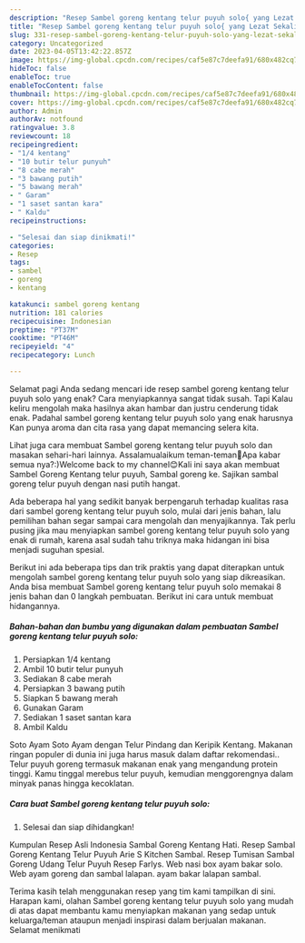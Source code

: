 ```yaml
---
description: "Resep Sambel goreng kentang telur puyuh solo{ yang Lezat Sekali,  Menu Buat lebaran"
title: "Resep Sambel goreng kentang telur puyuh solo{ yang Lezat Sekali,  Menu Buat lebaran"
slug: 331-resep-sambel-goreng-kentang-telur-puyuh-solo-yang-lezat-sekali-menu-buat-lebaran
category: Uncategorized
date: 2023-04-05T13:42:22.857Z
image: https://img-global.cpcdn.com/recipes/caf5e87c7deefa91/680x482cq70/sambel-goreng-kentang-telur-puyuh-solo-foto-resep-utama.jpg
hideToc: false
enableToc: true
enableTocContent: false
thumbnail: https://img-global.cpcdn.com/recipes/caf5e87c7deefa91/680x482cq70/sambel-goreng-kentang-telur-puyuh-solo-foto-resep-utama.jpg
cover: https://img-global.cpcdn.com/recipes/caf5e87c7deefa91/680x482cq70/sambel-goreng-kentang-telur-puyuh-solo-foto-resep-utama.jpg
author: Admin
authorAv: notfound
ratingvalue: 3.8
reviewcount: 18
recipeingredient:
- "1/4 kentang"
- "10 butir telur punyuh"
- "8 cabe merah"
- "3 bawang putih"
- "5 bawang merah"
- " Garam"
- "1 saset santan kara"
- " Kaldu"
recipeinstructions:

- "Selesai dan siap dinikmati!"
categories:
- Resep
tags:
- sambel
- goreng
- kentang

katakunci: sambel goreng kentang 
nutrition: 181 calories
recipecuisine: Indonesian
preptime: "PT37M"
cooktime: "PT46M"
recipeyield: "4"
recipecategory: Lunch

---
```



Selamat pagi Anda sedang mencari ide resep sambel goreng kentang telur puyuh solo yang enak? Cara menyiapkannya sangat tidak susah. Tapi Kalau keliru mengolah maka hasilnya akan hambar dan justru cenderung tidak enak. Padahal sambel goreng kentang telur puyuh solo yang enak harusnya Kan punya aroma dan cita rasa yang dapat memancing selera kita.


Lihat juga cara membuat Sambel goreng kentang telur puyuh solo dan masakan sehari-hari lainnya. Assalamualaikum teman-teman💞Apa kabar semua nya?:)Welcome back to my channel😊Kali ini saya akan membuat Sambel Goreng Kentang telur puyuh, Sambal goreng ke. Sajikan sambal goreng telur puyuh dengan nasi putih hangat.

Ada beberapa hal yang sedikit banyak berpengaruh terhadap kualitas rasa dari sambel goreng kentang telur puyuh solo, mulai dari jenis bahan, lalu pemilihan bahan segar sampai cara mengolah dan menyajikannya. Tak perlu pusing jika mau menyiapkan sambel goreng kentang telur puyuh solo yang enak di rumah, karena asal sudah tahu triknya maka hidangan ini bisa menjadi suguhan spesial.


Berikut ini ada beberapa tips dan trik praktis yang dapat diterapkan untuk mengolah sambel goreng kentang telur puyuh solo yang siap dikreasikan. Anda bisa membuat Sambel goreng kentang telur puyuh solo memakai 8 jenis bahan dan 0 langkah pembuatan. Berikut ini cara untuk membuat hidangannya.

<!--inarticleads1-->

##### Bahan-bahan dan bumbu yang digunakan dalam pembuatan Sambel goreng kentang telur puyuh solo:

1. Persiapkan 1/4 kentang
1. Ambil 10 butir telur punyuh
1. Sediakan 8 cabe merah
1. Persiapkan 3 bawang putih
1. Siapkan 5 bawang merah
1. Gunakan  Garam
1. Sediakan 1 saset santan kara
1. Ambil  Kaldu


Soto Ayam Soto Ayam dengan Telur Pindang dan Keripik Kentang. Makanan ringan populer di dunia ini juga harus masuk dalam daftar rekomendasi.. Telur puyuh goreng termasuk makanan enak yang mengandung protein tinggi. Kamu tinggal merebus telur puyuh, kemudian menggorengnya dalam minyak panas hingga kecoklatan. 

<!--inarticleads2-->

##### Cara buat Sambel goreng kentang telur puyuh solo:


1. Selesai dan siap dihidangkan!

Kumpulan Resep Asli Indonesia Sambal Goreng Kentang Hati. Resep Sambal Goreng Kentang Telur Puyuh Arie S Kitchen Sambal. Resep Tumisan Sambal Goreng Udang Telur Puyuh Resep Farlys. Web nasi box ayam bakar solo. Web ayam goreng dan sambal lalapan. ayam bakar lalapan sambal. 

Terima kasih telah menggunakan resep yang tim kami tampilkan di sini. Harapan kami, olahan Sambel goreng kentang telur puyuh solo yang mudah di atas dapat membantu kamu menyiapkan makanan yang sedap untuk keluarga/teman ataupun menjadi inspirasi dalam berjualan makanan. Selamat menikmati
